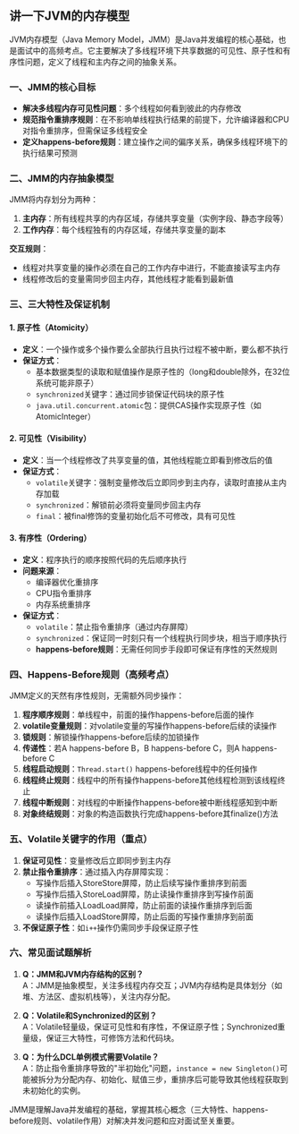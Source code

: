 ## 讲一下JVM的内存模型

JVM内存模型（Java Memory Model，JMM）是Java并发编程的核心基础，也是面试中的高频考点。它主要解决了多线程环境下共享数据的可见性、原子性和有序性问题，定义了线程和主内存之间的抽象关系。


### 一、JMM的核心目标
- **解决多线程内存可见性问题**：多个线程如何看到彼此的内存修改
- **规范指令重排序规则**：在不影响单线程执行结果的前提下，允许编译器和CPU对指令重排序，但需保证多线程安全
- **定义happens-before规则**：建立操作之间的偏序关系，确保多线程环境下的执行结果可预测


### 二、JMM的内存抽象模型
JMM将内存划分为两种：
1. **主内存**：所有线程共享的内存区域，存储共享变量（实例字段、静态字段等）
2. **工作内存**：每个线程独有的内存区域，存储共享变量的副本

**交互规则**：
- 线程对共享变量的操作必须在自己的工作内存中进行，不能直接读写主内存
- 线程修改后的变量需同步回主内存，其他线程才能看到最新值


### 三、三大特性及保证机制
#### 1. 原子性（Atomicity）
- **定义**：一个操作或多个操作要么全部执行且执行过程不被中断，要么都不执行
- **保证方式**：
  - 基本数据类型的读取和赋值操作是原子性的（long和double除外，在32位系统可能非原子）
  - `synchronized`关键字：通过同步锁保证代码块的原子性
  - `java.util.concurrent.atomic`包：提供CAS操作实现原子性（如AtomicInteger）

#### 2. 可见性（Visibility）
- **定义**：当一个线程修改了共享变量的值，其他线程能立即看到修改后的值
- **保证方式**：
  - `volatile`关键字：强制变量修改后立即同步到主内存，读取时直接从主内存加载
  - `synchronized`：解锁前必须将变量同步回主内存
  - `final`：被final修饰的变量初始化后不可修改，具有可见性

#### 3. 有序性（Ordering）
- **定义**：程序执行的顺序按照代码的先后顺序执行
- **问题来源**：
  - 编译器优化重排序
  - CPU指令重排序
  - 内存系统重排序
- **保证方式**：
  - `volatile`：禁止指令重排序（通过内存屏障）
  - `synchronized`：保证同一时刻只有一个线程执行同步块，相当于顺序执行
  - **happens-before规则**：无需任何同步手段即可保证有序性的天然规则


### 四、Happens-Before规则（高频考点）
JMM定义的天然有序性规则，无需额外同步操作：
1. **程序顺序规则**：单线程中，前面的操作happens-before后面的操作
2. **volatile变量规则**：对volatile变量的写操作happens-before后续的读操作
3. **锁规则**：解锁操作happens-before后续的加锁操作
4. **传递性**：若A happens-before B，B happens-before C，则A happens-before C
5. **线程启动规则**：`Thread.start()` happens-before线程中的任何操作
6. **线程终止规则**：线程中的所有操作happens-before其他线程检测到该线程终止
7. **线程中断规则**：对线程的中断操作happens-before被中断线程感知到中断
8. **对象终结规则**：对象的构造函数执行完成happens-before其finalize()方法


### 五、Volatile关键字的作用（重点）
1. **保证可见性**：变量修改后立即同步到主内存
2. **禁止指令重排序**：通过插入内存屏障实现：
   - 写操作后插入StoreStore屏障，防止后续写操作重排序到前面
   - 写操作后插入StoreLoad屏障，防止读操作重排序到写操作前面
   - 读操作前插入LoadLoad屏障，防止前面的读操作重排序到后面
   - 读操作后插入LoadStore屏障，防止后面的写操作重排序到前面
3. **不保证原子性**：如`i++`操作仍需同步手段保证原子性


### 六、常见面试题解析
1. **Q：JMM和JVM内存结构的区别？**  
   A：JMM是抽象模型，关注多线程内存交互；JVM内存结构是具体划分（如堆、方法区、虚拟机栈等），关注内存分配。

2. **Q：Volatile和Synchronized的区别？**  
   A：Volatile轻量级，保证可见性和有序性，不保证原子性；Synchronized重量级，保证三大特性，可修饰方法和代码块。

3. **Q：为什么DCL单例模式需要Volatile？**  
   A：防止指令重排序导致的"半初始化"问题，`instance = new Singleton()`可能被拆分为分配内存、初始化、赋值三步，重排序后可能导致其他线程获取到未初始化的实例。


JMM是理解Java并发编程的基础，掌握其核心概念（三大特性、happens-before规则、volatile作用）对解决并发问题和应对面试至关重要。